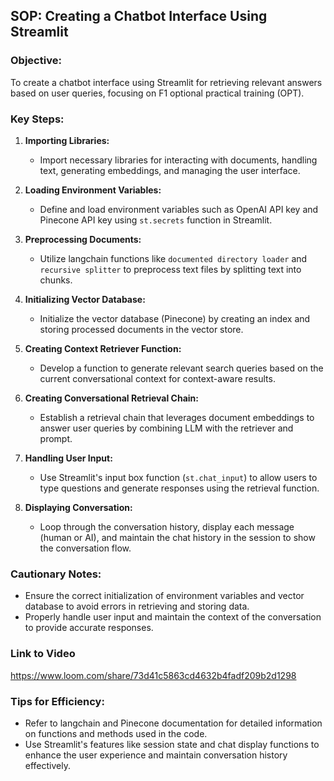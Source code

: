 ## SOP: Creating a Chatbot Interface Using Streamlit

### Objective:

To create a chatbot interface using Streamlit for retrieving relevant answers based on user queries, focusing on F1 optional practical training (OPT).

### Key Steps:

1. **Importing Libraries:**

   - Import necessary libraries for interacting with documents, handling text, generating embeddings, and managing the user interface.

2. **Loading Environment Variables:**

   - Define and load environment variables such as OpenAI API key and Pinecone API key using `st.secrets` function in Streamlit.

3. **Preprocessing Documents:**

   - Utilize langchain functions like `documented directory loader` and `recursive splitter` to preprocess text files by splitting text into chunks.

4. **Initializing Vector Database:**

   - Initialize the vector database (Pinecone) by creating an index and storing processed documents in the vector store.

5. **Creating Context Retriever Function:**

   - Develop a function to generate relevant search queries based on the current conversational context for context-aware results.

6. **Creating Conversational Retrieval Chain:**

   - Establish a retrieval chain that leverages document embeddings to answer user queries by combining LLM with the retriever and prompt.

7. **Handling User Input:**

   - Use Streamlit's input box function (`st.chat_input`) to allow users to type questions and generate responses using the retrieval function.

8. **Displaying Conversation:**

   - Loop through the conversation history, display each message (human or AI), and maintain the chat history in the session to show the conversation flow.

### Cautionary Notes:

- Ensure the correct initialization of environment variables and vector database to avoid errors in retrieving and storing data.
- Properly handle user input and maintain the context of the conversation to provide accurate responses.

### Link to Video
https://www.loom.com/share/73d41c5863cd4632b4fadf209b2d1298

### Tips for Efficiency:

- Refer to langchain and Pinecone documentation for detailed information on functions and methods used in the code.
- Use Streamlit's features like session state and chat display functions to enhance the user experience and maintain conversation history effectively.
